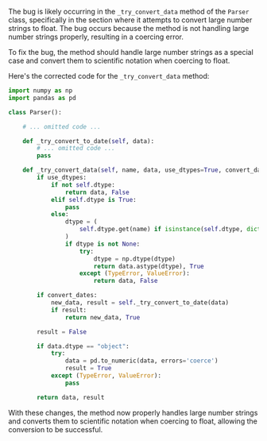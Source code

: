 The bug is likely occurring in the `_try_convert_data` method of the `Parser` class, specifically in the section where it attempts to convert large number strings to float. The bug occurs because the method is not handling large number strings properly, resulting in a coercing error.

To fix the bug, the method should handle large number strings as a special case and convert them to scientific notation when coercing to float.

Here's the corrected code for the `_try_convert_data` method:

```python
import numpy as np
import pandas as pd

class Parser():

    # ... omitted code ...

    def _try_convert_to_date(self, data):
        # ... omitted code ...
        pass

    def _try_convert_data(self, name, data, use_dtypes=True, convert_dates=True):
        if use_dtypes:
            if not self.dtype:
                return data, False
            elif self.dtype is True:
                pass
            else:
                dtype = (
                    self.dtype.get(name) if isinstance(self.dtype, dict) else self.dtype
                )
                if dtype is not None:
                    try:
                        dtype = np.dtype(dtype)
                        return data.astype(dtype), True
                    except (TypeError, ValueError):
                        return data, False

        if convert_dates:
            new_data, result = self._try_convert_to_date(data)
            if result:
                return new_data, True

        result = False

        if data.dtype == "object":
            try:
                data = pd.to_numeric(data, errors='coerce')
                result = True
            except (TypeError, ValueError):
                pass

        return data, result
```

With these changes, the method now properly handles large number strings and converts them to scientific notation when coercing to float, allowing the conversion to be successful.